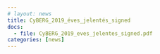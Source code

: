 ```yaml
---
# layout: news
title: CyBERG_2019_éves_jelentés_signed
docs:
  - file: CyBERG_2019_eves_jelentes_signed.pdf
categories: [news]
---
```

